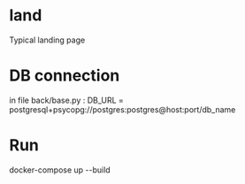 # land
Typical landing page

# DB connection
in file back/base.py : DB_URL = postgresql+psycopg://postgres:postgres@host:port/db_name

# Run
docker-compose up --build
